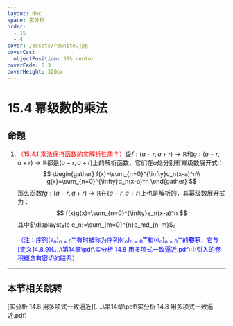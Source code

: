 ```yaml
---
layout: doc
space: 实分析
order:
  - 15
  - 4
cover: /assets/reunite.jpg
coverCss:
  objectPosition: 30% center
coverFade: 0.3
coverHeight: 320px
---
```

# 15.4 幂级数的乘法

## 命题

1. <span style="color:red">（15.4.1 乘法保持函数的实解析性质？）</span>设$f:(a-r,a+r)\to\mathbb R$和$g:(a-r,a+r)\to\mathbb R$都是$(a-r,a+r)$上的解析函数，它们在$a$处分别有幂级数展开式：
   $$
   \begin{gather}
   f(x)=\sum_{n=0}^{\infty}c_n(x-a)^n\\
   g(x)=\sum_{n=0}^{\infty}d_n(x-a)^n
   \end{gather}
   $$
   那么函数$fg:(a-r,a+r)\to\mathbb R$在$(a-r,a+r)$上也是解析的，其幂级数展开式为：
   $$
   f(x)g(x)=\sum_{n=0}^{\infty}e_n(x-a)^n
   $$
   其中$\displaystyle e_n:=\sum_{m=0}^{n}c_md_{n-m}$。

   <span style="color:blue">（注：序列$(e_n)_{n=0}^{\infty}$有时被称为序列$(c_n)_{n=0}^{\infty}$和$(d_n)_{n=0}^{\infty}$的**卷积**，它与[定义14.8.9](..\..\第14章\pdf\实分析 14.8 用多项式一致逼近.pdf)中引入的卷积概念有密切的联系）</span>

---

## 本节相关跳转

[实分析 14.8 用多项式一致逼近](..\..\第14章\pdf\实分析 14.8 用多项式一致逼近.pdf)